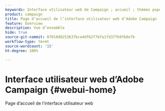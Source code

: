 ```yaml
---
keywords: Interface utilisateur web de Campaign ; accueil ; thèmes populaires
product: campaign
title: Page d’accueil de l’interface utilisateur web d’Adobe Campaign
feature: Overview
description: Vue d’ensemble
hide: true
source-git-commit: 07010d0253637bce4df62f7bfa1fd37fb9fb8e7b
workflow-type: tm+mt
source-wordcount: '15'
ht-degree: 100%

---
```


# Interface utilisateur web d’Adobe Campaign {#webui-home}

Page d’accueil de l’interface utilisateur web


